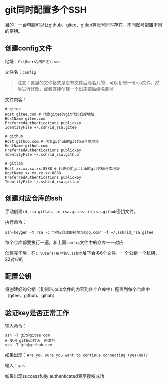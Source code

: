 # git同时配置多个SSH

目的：一台电脑可以让github、gitee、gitlab等账号同时存在，不同账号配置不同的密钥。



## 创建config文件

地址：`C:\Users\用户名\.ssh`

文件名：`config`

>注意：这里的文件格式是没有文件后缀名儿的，可以复制一份rsa文件，然后进行修改，或者直接创建一个出来把后缀名删掉

文件内容：

```
# gitee
Host gitee.com # 代表gitee的git代码仓库地址
HostName gitee.com
PreferredAuthentications publickey
IdentityFile ~/.ssh/id_rsa.gitee

# github
Host github.com # 代表github的git代码仓库地址
HostName github.com
PreferredAuthentications publickey
IdentityFile ~/.ssh/id_rsa.github

# gitlab
Host xx.xx.xx.xx:8888 # 代表公司gitlab的git代码仓库地址
HostName xx.xx.xx.xx:8888
PreferredAuthentications publickey
IdentityFile ~/.ssh/id_rsa.gitlab

```



## 创建对应仓库的ssh

手动创建`id_rsa.gitlab`、`id_rsa.gitee`、`id_rsa.github`密钥文件。

执行命令：

```
ssh-keygen -t rsa -C "对应仓库邮箱地址@qq.com" -f ~/.ssh/id_rsa.gitee
```

每个仓库都要执行一遍，和上面`config`文件中的仓库一一对应



创建完毕后：在`C:\Users\用户名\.ssh`地址下会多6个文件，一个公钥一个私钥，22对应的



## 配置公钥

将创建好的公钥（复制带.pub文件的内容到各个仓库中）配置到每个仓库中（gitee、github、gitlab）





## 验证key是否正常工作

输入命令：

```
ssh -T git@gitee.com
# 使用 github的话，则改为
ssh -T git@github.com
```



如果出现：`Are you sure you want to continue connecting (yes/no)?`

输入：`yes`

如果出现successfully authenticated表示授权成功
